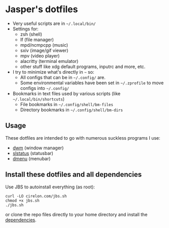 # Jasper's dotfiles

- Very useful scripts are in `~/.local/bin/`
- Settings for:
	- zsh (shell)
	- lf (file manager)
	- mpd/ncmpcpp (music)
	- sxiv (image/gif viewer)
	- mpv (video player)
	- alacritty (terminal emulator)
	- other stuff like xdg default programs, inputrc and more, etc.
- I try to minimize what's directly in `~` so:
	- All configs that can be in `~/.config/` are.
	- Some environmental variables have been set in `~/.zprofile` to move configs into `~/.config/`
- Bookmarks in text files used by various scripts (like `~/.local/bin/shortcuts`)
	- File bookmarks in `~/.config/shell/bm-files`
	- Directory bookmarks in `~/.config/shell/bm-dirs`

## Usage

These dotfiles are intended to go with numerous suckless programs I use:

- [dwm](https://github.com/Cirelon/dwm) (window manager)
- [slstatus](https://github.com/Cirelon/slstatus) (statusbar)
- [dmenu](https://github.com/Cirelon/dmenu) (menubar)

## Install these dotfiles and all dependencies

Use JBS to autoinstall everything (as root):

```
curl -LO cirelon.com/jbs.sh
chmod +x jbs.sh
./jbs.sh 
```

or clone the repo files directly to your home directory and install the
[dependencies](https://github.com/Cirelon/JBS/blob/master/progs.csv).
